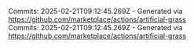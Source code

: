 Commits: 2025-02-21T09:12:45.269Z - Generated via https://github.com/marketplace/actions/artificial-grass
<br>
Commits: 2025-02-21T09:12:45.269Z - Generated via https://github.com/marketplace/actions/artificial-grass
<br>
